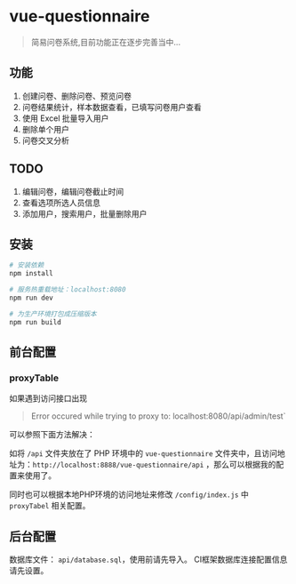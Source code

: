 # vue-questionnaire

> 简易问卷系统,目前功能正在逐步完善当中...

## 功能
1. 创建问卷、删除问卷、预览问卷
2. 问卷结果统计，样本数据查看，已填写问卷用户查看
3. 使用 Excel 批量导入用户
4. 删除单个用户
5. 问卷交叉分析

## TODO
1. 编辑问卷，编辑问卷截止时间
2. 查看选项所选人员信息
3. 添加用户，搜索用户，批量删除用户

## 安装

``` bash
# 安装依赖
npm install

# 服务热重载地址：localhost:8080
npm run dev

# 为生产环境打包成压缩版本
npm run build

```

## 前台配置
### proxyTable

如果遇到访问接口出现

> Error occured while trying to proxy to: localhost:8080/api/admin/test`

可以参照下面方法解决：

如将 `/api` 文件夹放在了 PHP 环境中的 `vue-questionnaire` 文件夹中，且访问地址为：`http://localhost:8888/vue-questionnaire/api` ，那么可以根据我的配置来使用了。

同时也可以根据本地PHP环境的访问地址来修改 `/config/index.js` 中 `proxyTabel` 相关配置。

## 后台配置
数据库文件： `api/database.sql`，使用前请先导入。
CI框架数据库连接配置信息请先设置。
